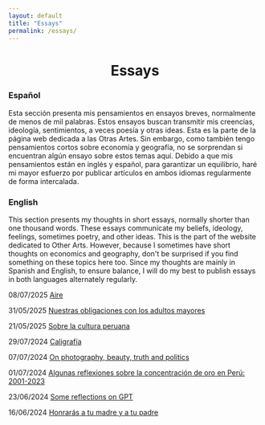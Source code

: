 ```yaml
---
layout: default
title: "Essays"
permalink: /essays/
---
```


<center> <h1>Essays</h1> </center>

### Español

Esta sección presenta mis pensamientos en ensayos breves, normalmente de menos de mil palabras. Estos ensayos buscan transmitir mis creencias, ideología, sentimientos, a veces poesía y otras ideas. Esta es la parte de la página web dedicada a las Otras Artes. Sin embargo, como también tengo pensamientos cortos sobre economía y geografía, no se sorprendan si encuentran algún ensayo sobre estos temas aquí. Debido a que mis pensamientos están en inglés y español, para garantizar un equilibrio, haré mi mayor esfuerzo por publicar artículos en ambos idiomas regularmente de forma intercalada.

### English

This section presents my thoughts in short essays, normally shorter than one thousand words. These essays communicate my beliefs, ideology, feelings, sometimes poetry, and other ideas. This is the part of the website dedicated to Other Arts. However, because I sometimes have short thoughts on economics and geography, don't be surprised if you find something on these topics here too. Since my thoughts are mainly in Spanish and English, to ensure balance, I will do my best to publish essays in both languages alternately regularly.

08/07/2025 [Aire](essays/8aire.md)

31/05/2025 [Nuestras obligaciones con los adultos mayores](essays/7obligaciones.md)

21/05/2025 [Sobre la cultura peruana](essays/6cultura.md)

29/07/2024 [Caligrafía](essays/5caligrafia.md)

07/07/2024 [On photography, beauty, truth and politics](essays/4photography.md)

01/07/2024 [Algunas reflexiones sobre la concentración de oro en Perú: 2001-2023](essays/3oro.md)

23/06/2024 [Some reflections on GPT](essays/2ongpt.md)

16/06/2024 [Honrarás a tu madre y a tu padre](essays/1madreypadre.md)
